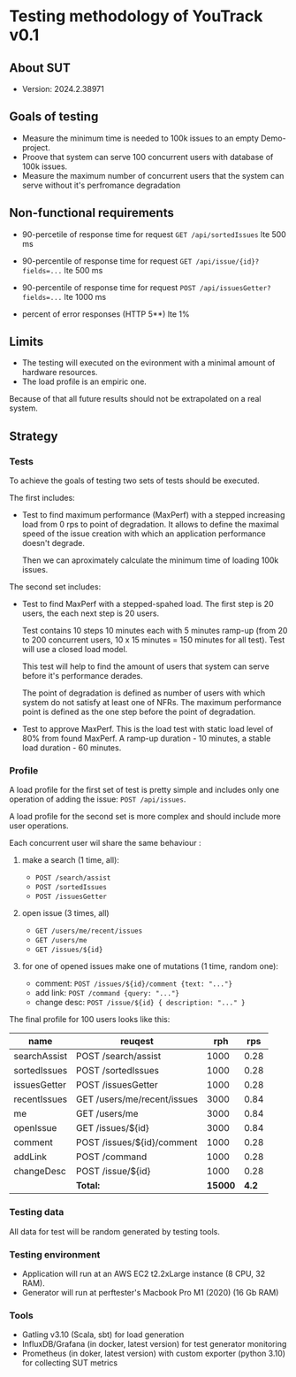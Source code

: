 # Testing methodology of YouTrack v0.1

## About SUT

- Version: 2024.2.38971

## Goals of testing

- Measure the minimum time is needed to 100k issues to an empty Demo-project.
- Proove that system can serve 100 concurrent users with database of 100k issues.
- Measure the maximum number of concurrent users that the system can serve without it's perfromance degradation

## Non-functional requirements

- 90-percetile of response time for request `GET /api/sortedIssues` lte 500 ms

- 90-percentile of response time for request `GET /api/issue/{id}?fields=...` lte 500 ms

- 90-percentile of response time for request `POST /api/issuesGetter?fields=...` lte 1000 ms

- percent of error responses (HTTP 5**) lte 1%

## Limits

- The testing will executed on the evironment with a minimal amount of hardware resources.
- The load profile is an empiric one.

Because of that all future results should not be extrapolated on a real system.

## Strategy

### Tests

To achieve the goals of testing two sets of tests should be executed.

The first includes:

- Test to find maximum performance (MaxPerf) with a stepped increasing load from 0 rps to point of degradation. It allows to define the maximal speed of the issue creation with which an application performance doesn't degrade.

   Then we can aproximately calculate the minimum time of loading 100k issues.

The second set includes:

- Test to find MaxPerf with a stepped-spahed load. The first step is 20 users, the each next step is 20 users.

   Test contains 10 steps 10 minutes each with 5 minutes ramp-up (from 20 to 200 concurrent users, 10 x 15 minutes = 150 minutes for all test). Test will use a closed load model.

   This test will help to find the amount of users that system can serve before it's performance derades.

   The point of degradation is defined as number of users with which system do not satisfy at least one of NFRs. The maximum performance point is defined as the one step before the point of degradation.

- Test to approve MaxPerf. This is the load test with static load level of 80% from found MaxPerf. A ramp-up duration - 10 minutes, a stable load duration - 60 minutes.

### Profile

A load profile for the first set of test is pretty simple and includes only one operation of adding the issue: `POST /api/issues`.

A load profile for the second set is more complex and should include more user operations.

Each concurrent user wil share the same behaviour :

1. make a search (1 time, all):
   - `POST /search/assist`
   - `POST /sortedIssues`
   - `POST /issuesGetter`

2. open issue (3 times, all)
   - `GET /users/me/recent/issues`
   - `GET /users/me`
   - `GET /issues/${id}`

3. for one of opened issues make one of mutations (1 time, random one):
   - comment: `POST /issues/${id}/comment {text: "..."}`
   - add link: `POST /command {query: "..."}`
   - change desc: `POST /issue/${id} { description: "..." }`

The final profile for 100 users looks like this:

| name | reuqest | rph | rps |
| --- | --- | --- | --- |
| searchAssist | POST /search/assist | 1000 | 0.28 |
| sortedIssues | POST /sortedIssues | 1000 | 0.28 |
| issuesGetter | POST /issuesGetter | 1000 | 0.28 |
| recentIssues | GET /users/me/recent/issues | 3000 | 0.84 |
| me | GET /users/me | 3000 | 0.84 |
| openIssue | GET /issues/${id} | 3000 | 0.84 |
| comment | POST /issues/${id}/comment | 1000 | 0.28 |
| addLink | POST /command | 1000 | 0.28 |
| changeDesc | POST /issue/${id} | 1000 | 0.28 |
|| **Total:** | **15000** | **4.2** |

### Testing data

All data for test will be random generated by testing tools.

### Testing environment

- Application will run at an AWS EC2 t2.2xLarge instance (8 CPU, 32 RAM).
- Generator will run at perftester's Macbook Pro M1 (2020) (16 Gb RAM)

### Tools

- Gatling v3.10 (Scala, sbt)  for load generation
- InfluxDB/Grafana (in docker, latest version) for test generator monitoring
- Prometheus (in doker, latest version) with custom exporter (python 3.10) for collecting SUT metrics
